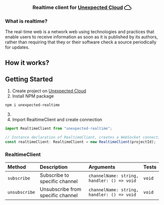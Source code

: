 <div align="center" >
  <h3>Realtime client for 
    <a href="https://unexpected.app" style="display: inline-flex; align-items: center; gap: 4px">
  Unexpected Cloud 
      <svg xmlns="http://www.w3.org/2000/svg" width="24px" height="24px" viewBox="0 0 24 24"><path fill="currentColor" d="M12 6c2.62 0 4.88 1.86 5.39 4.43l.3 1.5l1.53.11A2.98 2.98 0 0 1 22 15c0 1.65-1.35 3-3 3H6c-2.21 0-4-1.79-4-4c0-2.05 1.53-3.76 3.56-3.97l1.07-.11l.5-.95A5.469 5.469 0 0 1 12 6m0-2C9.11 4 6.6 5.64 5.35 8.04A5.994 5.994 0 0 0 0 14c0 3.31 2.69 6 6 6h13c2.76 0 5-2.24 5-5c0-2.64-2.05-4.78-4.65-4.96A7.49 7.49 0 0 0 12 4"/></svg>
    </a> 
  </h3>
</div>

### What is realtime?
The real-time web is a network web using technologies and practices that enable users to receive information as soon as it is published by its authors, rather than requiring that they or their software check a source periodically for updates.

## How it works? 

## Getting Started
  1. Create project on [Unexpected Cloud](https://unexpected.app)
  2. Install NPM package
```sh
npm i unexpected-realtime
```
  3.
  4. Import RealtimeClient and create connection
```typescript
import RealtimeClient from "unexpected-realtime";

// Instance declaration of RealtimeClient, creates a WebSocket connection.
const realtimeClient: RealtimeClient = new RealtimeClient(projectId);
```
### RealtimeClient
|Method|Description|Arguments|Tests|
|:-|:-|:-|:-|
|`subscribe`| Subscribe to specific channel | `channelName: string, handler: () => void`  |`void`|
|`unsubscribe`| Unsubscribe from specific channel | `channelName: string, handler: () => void`  |`void`|

